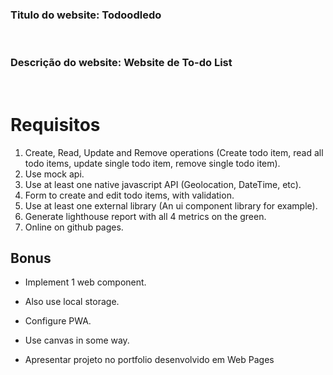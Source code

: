 ### **Titulo do website:** Todoodledo

<br>

### **Descrição do website:** Website de To-do List

<br>

# Requisitos

1. Create, Read, Update and Remove operations (Create todo item, read all todo items, update single todo item, remove single todo item).
2. Use mock api.
3. Use at least one native javascript API (Geolocation, DateTime, etc).
4. Form to create and edit todo items, with validation.
5. Use at least one external library (An ui component library for example).
6. Generate lighthouse report with all 4 metrics on the green.
7. Online on github pages.

## Bonus

- Implement 1 web component.
- Also use local storage.
- Configure PWA.
- Use canvas in some way.

- Apresentar projeto no portfolio desenvolvido em Web Pages

